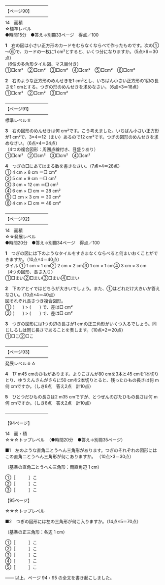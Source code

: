 




――――――――――  
【ページ90】  
――――――――――  
14　面積  
☆標準レベル  
●時間15分　●答え→別冊33ページ　得点／100

**1**　右の図は小さい正方形のカードをむらなくならべて作ったものです。次の①～⑥で、カードの一枚に1 cm²とすると、いくつ分になりますか。（5点×6＝30点）  
（6個の多角形タイル図、マス目付き）  
①□cm²　②□cm²　③□cm²　④□cm²　⑤□cm²　⑥□cm²

**2**　右のような正方形のめんせきを1 cm²とし、いちばん小さい正方形の1辺の長さを1 cmとする。つぎの形のめんせきを求めなさい。（6点×3＝18点）  
①□cm²　②□cm²　③□cm²

――――――――――  
【ページ91】  
――――――――――  
標準レベル☆

**3**　右の図形のめんせきは何 cm²です。こう考えました。いちばん小さい正方形が1 cm²で、3×4＝12（まい）あるので12 cm²です。つぎの図形のめんせきを求めなさい。（6点×4＝24点）  
（4つの複合図形：周囲点線付き、目盛りあり）  
①□cm²　②□cm²　③□cm²　④□cm²

**4**　つぎの□にあてはまる数を書きなさい。（7点×4＝28点）  
① 4 cm × 8 cm ＝□ cm²  
② 5 cm × 9 cm ＝□ cm²  
③ 3 cm × 12 cm ＝□ cm²  
④ 6 cm × □ cm ＝ 28 cm²  
⑤ □ cm × 3 cm ＝ 30 cm²  
⑥ 4 cm × □ cm ＝ 48 cm²

――――――――――  
【ページ92】  
――――――――――  
14　面積  
☆☆発展レベル  
●時間20分　●答え→別冊34ページ　得点／100

**1**　つぎの図には下のようなタイルをすきまなくならべると何まいおくことができますか。（10点×4＝40点）  
タイル ① 1 cm × 1 cm② 2 cm × 2 cm③ 1 cm × 1 cm④ 3 cm × 3 cm  
（4つの図形、長さ入り）  
①□まい②□まい③□まい④□まい

**2**　下のアとイではどちらが大きいでしょう。また、①はどれだけ大きいか答えなさい。（10点×4＝40点）  
図それぞれ長さつき複合図形。  
① (　　) > (　　) で、差は□ cm²  
② (　　) > (　　) で、差は□ cm²

**3**　つぎの図形には1つの辺の長さが1 cmの正三角形がいくつ入るでしょう。同じしるしは同じ長さであることを表します。（10点×2＝20点）  
①□こ②□こ

――――――――――  
【ページ93】  
――――――――――  
発展レベル☆☆

**4**　17 m45 cmのひもがあります。よりこさんが80 cmを3本と45 cmを1本切りとり、ゆうえんさんがさらに50 cmを2本切りとると、残ったひもの長さは何 m何 cmですか。（しき8点　答え2点　計10点）

**5**　ひとつだひもの長さは2 m35 cmですが、とつぜんのびたひもの長さは何 m何 cmですか。（しき8点　答え2点　計10点）

――――――――――  







【94ページ】

14　面・積  
☆☆☆トップレベル　（●時間20分　●答え→別冊35ページ）

■1　左のような直角二とうへん三角形があります。つぎのそれぞれの図形にはこの直角二とうへん三角形が何こありますか。 （10点×3＝30点）

（基準の直角二とうへん三角形：両直角辺 1 cm）

①［　　　］こ  
②［　　　］こ  
③［　　　］こ


【95ページ】

☆☆☆トップレベル

■2　つぎの図形には左の三角形が何こ入りますか。（14点×5＝70点）

（基準の正三角形：各辺 1 cm）

①［　　　］こ  
②［　　　］こ  
③［　　　］こ  
④［　　　］こ  
⑤［　　　］こ

―― 以上、ページ 94・95 の全文を書き起こしました。  
